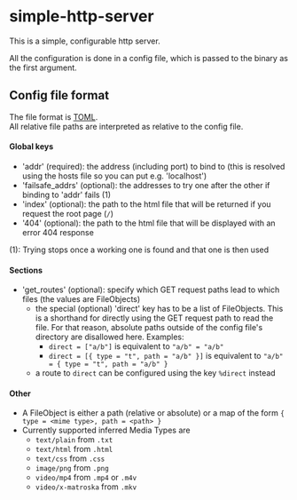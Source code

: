 # simple-http-server
This is a simple, configurable http server.

All the configuration is done in a config file, 
which is passed to the binary as the first argument.

## Config file format
The file format is [TOML](https://toml.io/).\
All relative file paths are interpreted as relative to the config file.

#### Global keys
- 'addr' (required): the address (including port) to bind to 
    (this is resolved using the hosts file so you can put e.g. 'localhost')
- 'failsafe_addrs' (optional): the addresses to try one after the other if binding to 'addr' fails (1)
- 'index' (optional): the path to the html file that will be returned if you request the root page (`/`)
- '404' (optional): the path to the html file that will be displayed with an error 404 response

(1): Trying stops once a working one is found and that one is then used
#### Sections
- 'get_routes' (optional): specify which GET request paths lead to which files (the values are FileObjects)
  - the special (optional) 'direct' key has to be a list of FileObjects.
    This is a shorthand for directly using the GET request path to read the file.
    For that reason, absolute paths outside of the config file's directory are disallowed here.
    Examples:
    - `direct = ["a/b"]` is equivalent to `"a/b" = "a/b"`
    - `direct = [{ type = "t", path = "a/b" }]` is equivalent to `"a/b" = { type = "t", path = "a/b" }`
  - a route to `direct` can be configured using the key `%direct` instead

#### Other
- A FileObject is either a path (relative or absolute) or a map of the form `{ type = <mime type>, path = <path> }`
- Currently supported inferred Media Types are
    - `text/plain` from `.txt`
    - `text/html` from `.html`
    - `text/css` from `.css`
    - `image/png` from `.png`
    - `video/mp4` from `.mp4` or `.m4v`
    - `video/x-matroska` from `.mkv`